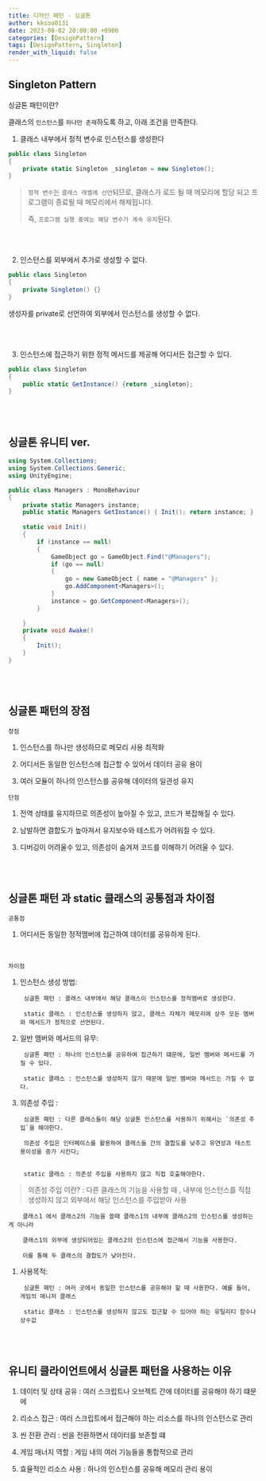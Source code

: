 ```yaml
---
title: 디자인 패턴 - 싱글톤
author: kksoo0131
date: 2023-08-02 20:00:00 +0900
categories: [DesignPattern]
tags: [DesignPattern, Singleton]
render_with_liquid: false
---
```


## Singleton Pattern

싱글톤 패턴이란?

클래스의 `인스턴스`를 `하나만 존재`하도록 하고, 아래 조건을 만족한다.

1. 클래스 내부에서 정적 변수로 인스턴스를 생성한다

```cs
public class Singleton
{
    private static Singleton _singleton = new Singleton();
}
```
> `정적 변수`는 `클래스 레벨에 선언`되므로, 클래스가 로드 될 때 메모리에 할당 되고 프로그램이 종료될 때 메모리에서 해제됩니다.
>
> 즉, `프로그램 실행 중에는 해당 변수가 계속 유지`된다.

<br/>
<br/>

2. 인스턴스를 외부에서 추가로 생성할 수 없다. 

```cs
public class Singleton
{
    private Singleton() {}
}
```
생성자를 private로 선언하여 외부에서 인스턴스를 생성할 수 없다.

<br/>
<br/>

3. 인스턴스에 접근하기 위한 정적 메서드를 제공해 어디서든 접근할 수 있다.

```cs
public class Singleton
{
    public static GetInstance() {return _singleton};
}
```
<br/>
<br/>


## 싱글톤 유니티 ver.

```cs
using System.Collections;
using System.Collections.Generic;
using UnityEngine;

public class Managers : MonoBehaviour
{
    private static Managers instance;
    public static Managers GetInstance() { Init(); return instance; }
   
    static void Init()
    {
        if (instance == null)
        {
            GameObject go = GameObject.Find("@Managers");
            if (go == null)
            {
                go = new GameObject { name = "@Managers" };
                go.AddComponent<Managers>();
            }
            instance = go.GetComponent<Managers>();
        }
   
    }
    private void Awake()
    {
        Init();
    }
}

```

<br/>
<br/>

## 싱글톤 패턴의 장점

`장점`
1. 인스턴스를 하나만 생성하므로 메모리 사용 최적화


2. 어디서든 동일한 인스턴스에 접근할 수 있어서 데이터 공유 용이


3. 여러 모듈이 하나의 인스턴스를 공유해 데이터의 일관성 유지

`단점`
1. 전역 상태를 유지하므로 의존성이 높아질 수 있고, 코드가 복잡해질 수 있다.

2. 남발하면 결합도가 높아져서 유지보수와 테스트가 어려워질 수 있다.

3. 디버깅이 어려울수 있고, 의존성이 숨겨져 코드를 이해하기 어려울 수 있다.

<br/>
<br/>

## 싱글톤 패턴 과 static 클래스의 공통점과 차이점

`공통점`

1. 어디서든 동일한 정적멤버에 접근하여 데이터를 공유하게 된다.

<br/>

`차이점`

1. 인스턴스 생성 방법:

        싱글톤 패턴 : 클래스 내부에서 해당 클래스이 인스턴스를 정적멤버로 생성한다.

        static 클래스 : 인스턴스를 생성하지 않고, 클래스 자체가 메모리에 상주 모든 멤버와 메서드가 정적으로 선언된다.

2. 일반 멤버와 메서드의 유무:
        
        싱글톤 패턴 : 하나의 인스턴스를 공유하여 접근하기 떄문에, 일반 멤버와 메서드를 가질 수 있다.

        static 클래스 : 인스턴스를 생성하지 않기 때문에 일반 멤버와 메서드는 가질 수 없다.

3. 의존성 주입 : 
    
        싱글톤 패턴 : 다른 클래스들이 해당 싱글톤 인스턴스를 사용하기 위해서는 `의존성 주입`을 해야한다.

        의존성 주입은 인터페이스를 활용하여 클래스들 간의 결합도를 낮추고 유연성과 테스트 용이성을 증가 시킨다;
        

        static 클래스 : 의존성 주입을 사용하지 않고 직접 호출해야한다.

> 의존성 주입 이란? : 다른 클래스의 기능을 사용할 때 , 내부에 인스턴스를 직접 생성하지 않고 외부에서 해당 인스턴스를 주입받아 사용
        
        클래스1 에서 클래스2의 기능을 쓸때 클래스1의 내부에 클래스2의 인스턴스를 생성하는게 아니라

        클래스1의 외부에 생성되어있는 클래스2의 인스턴스에 접근해서 기능을 사용한다.

        이를 통해 두 클래스의 결합도가 낮아진다.


1. 사용목적:

        싱글톤 패턴 : 여러 곳에서 동일한 인스턴스를 공유해야 할 때 사용한다. 예를 들어, 게임의 매니저 클래스

        static 클래스 : 인스턴스를 생성하지 않고도 접근할 수 있어야 하는 유틸리티 함수나 상수값

<br/>
<br/>

## 유니티 클라이언트에서 싱글톤 패턴을 사용하는 이유

1. 데이터 및 상태 공유 : 여러 스크립트나 오브젝트 간에 데이터를 공유해야 하기 떄문에

2. 리소스 접근 : 여러 스크립트에서 접근해야 하는 리소스를 하나의 인스턴스로 관리

3. 씬 전환 관리 : 씬을 전환하면서 데이터를 보존할 떄

4. 게임 매너지 역할 : 게임 내의 여러 기능들을 통합적으로 관리

5. 효율적인 리소스 사용 : 하나의 인스턴스를 공유해 메모리 관리 용이





